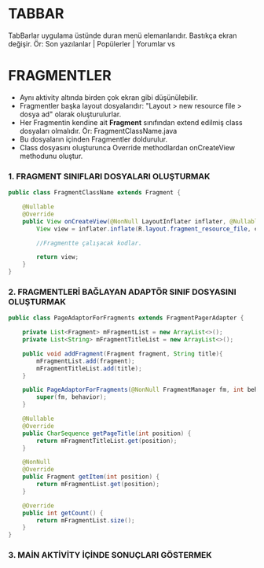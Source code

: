 # TABBAR
TabBarlar uygulama üstünde duran menü elemanlarıdır.
Bastıkça ekran değişir. Ör: Son yazılanlar | Popülerler | Yorumlar vs

# FRAGMENTLER
- Aynı aktivity altında birden çok ekran gibi düşünülebilir.
- Fragmentler başka layout dosyalarıdır: "Layout > new resource file > dosya ad" olarak oluşturulurlar.
- Her Fragmentin kendine ait **Fragment** sınıfından extend edilmiş class dosyaları olmalıdır. Ör: FragmentClassName.java
- Bu dosyaların içinden Fragmentler doldurulur.
- Class dosyasını oluşturunca Override methodlardan onCreateView methodunu oluştur.

### 1. FRAGMENT SINIFLARI DOSYALARI OLUŞTURMAK
```java
public class FragmentClassName extends Fragment {

    @Nullable
    @Override
    public View onCreateView(@NonNull LayoutInflater inflater, @Nullable ViewGroup container, @Nullable Bundle savedInstanceState) {
        View view = inflater.inflate(R.layout.fragment_resource_file, container, false);

        //Fragmentte çalışacak kodlar.

        return view;
    }
}
```

### 2. FRAGMENTLERİ BAĞLAYAN ADAPTÖR SINIF DOSYASINI OLUŞTURMAK
```java
public class PageAdaptorForFragments extends FragmentPagerAdapter {

    private List<Fragment> mFragmentList = new ArrayList<>();
    private List<String> mFragmentTitleList = new ArrayList<>();

    public void addFragment(Fragment fragment, String title){
        mFragmentList.add(fragment);
        mFragmentTitleList.add(title);
    }

    public PageAdaptorForFragments(@NonNull FragmentManager fm, int behavior) {
        super(fm, behavior);
    }

    @Nullable
    @Override
    public CharSequence getPageTitle(int position) {
        return mFragmentTitleList.get(position);
    }

    @NonNull
    @Override
    public Fragment getItem(int position) {
        return mFragmentList.get(position);
    }

    @Override
    public int getCount() {
        return mFragmentList.size();
    }
}
```

### 3. MAİN AKTİVİTY İÇİNDE SONUÇLARI GÖSTERMEK
```java

```
